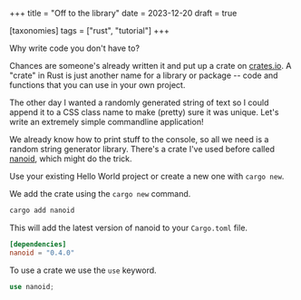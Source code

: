 +++
title = "Off to the library"
date = 2023-12-20
draft = true

[taxonomies]
tags = ["rust", "tutorial"]
+++

Why write code you don't have to?

Chances are someone's already written it and put up a crate on [crates.io](https://crates.io). A "crate" in Rust is just another name for a library or package -- code and functions that you can use in your own project.

The other day I wanted a randomly generated string of text so I could append it to a CSS class name to make (pretty) sure it was unique. Let's write an extremely simple commandline application!

We already know how to print stuff to the console, so all we need is a random string generator library. There's a crate I've used before called [nanoid](https://crates.io/crates/nanoid), which might do the trick. 

Use your existing Hello World project or create a new one with `cargo new`.

We add the crate using the `cargo new` command.

```bash
cargo add nanoid
```

This will add the latest version of nanoid to your `Cargo.toml` file.

```toml
[dependencies]
nanoid = "0.4.0"
```

To use a crate we use the `use` keyword.

```rust
use nanoid;
```

